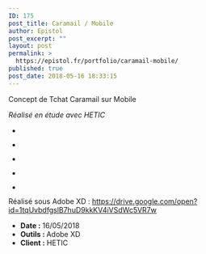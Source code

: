 ```yaml
---
ID: 175
post_title: Caramail / Mobile
author: Epistol
post_excerpt: ""
layout: post
permalink: >
  https://epistol.fr/portfolio/caramail-mobile/
published: true
post_date: 2018-05-16 18:33:15
---
```

<!-- wp:paragraph -->
<p>Concept de Tchat Caramail sur Mobile</p>
<!-- /wp:paragraph -->

<!-- wp:paragraph -->
<p><em>Réalisé en étude avec HETIC</em></p>
<!-- /wp:paragraph -->

<!-- wp:gallery {"ids":[176,177,178,179,180]} -->
<ul class="wp-block-gallery columns-3 is-cropped"><li class="blocks-gallery-item"><figure><img src="https://epistol.fr/wp-content/uploads/2019/02/Mobile-Android-–-1.png" alt="" data-id="176" data-link="https://epistol.fr/?attachment_id=176" class="wp-image-176"/></figure></li><li class="blocks-gallery-item"><figure><img src="https://epistol.fr/wp-content/uploads/2019/02/Mobile-Android-–-2.png" alt="" data-id="177" data-link="https://epistol.fr/?attachment_id=177" class="wp-image-177"/></figure></li><li class="blocks-gallery-item"><figure><img src="https://epistol.fr/wp-content/uploads/2019/02/Mobile-Android-–-3.png" alt="" data-id="178" data-link="https://epistol.fr/?attachment_id=178" class="wp-image-178"/></figure></li><li class="blocks-gallery-item"><figure><img src="https://epistol.fr/wp-content/uploads/2019/02/Mobile-Android-–-4.png" alt="" data-id="179" data-link="https://epistol.fr/?attachment_id=179" class="wp-image-179"/></figure></li><li class="blocks-gallery-item"><figure><img src="https://epistol.fr/wp-content/uploads/2019/02/Mobile-Android-–-5.png" alt="" data-id="180" data-link="https://epistol.fr/?attachment_id=180" class="wp-image-180"/></figure></li></ul>
<!-- /wp:gallery -->

<!-- wp:paragraph -->
<p>Réalisé sous Adobe XD : <a href="https://drive.google.com/open?id=1tqUvbdfgslB7huD9kkKV4iVSdWc5VR7w">https://drive.google.com/open?id=1tqUvbdfgslB7huD9kkKV4iVSdWc5VR7w</a></p>
<!-- /wp:paragraph -->

<!-- wp:list -->
<ul><li><strong>Date :</strong> 16/05/2018</li><li><strong>Outils : </strong>Adobe XD</li><li><strong>Client :</strong> HETIC<a href="https://drive.google.com/open?id=1tqUvbdfgslB7huD9kkKV4iVSdWc5VR7w"></a></li></ul>
<!-- /wp:list -->

<!-- wp:paragraph -->
<p></p>
<!-- /wp:paragraph -->